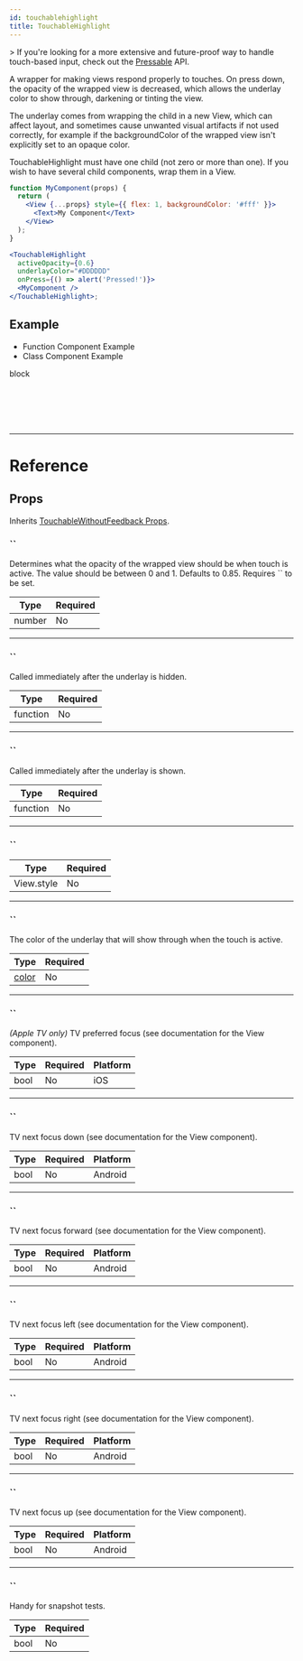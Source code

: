 ```yaml
---
id: touchablehighlight
title: TouchableHighlight
---
```


&gt; If you're looking for a more extensive and future-proof way to handle touch-based input, check out the [Pressable](pressable.md) API.

A wrapper for making views respond properly to touches. On press down, the opacity of the wrapped view is decreased, which allows the underlay color to show through, darkening or tinting the view.

The underlay comes from wrapping the child in a new View, which can affect layout, and sometimes cause unwanted visual artifacts if not used correctly, for example if the backgroundColor of the wrapped view isn't explicitly set to an opaque color.

TouchableHighlight must have one child (not zero or more than one). If you wish to have several child components, wrap them in a View.

```jsx
function MyComponent(props) {
  return (
    <View {...props} style={{ flex: 1, backgroundColor: '#fff' }}>
      <Text>My Component</Text>
    </View>
  );
}

<TouchableHighlight
  activeOpacity={0.6}
  underlayColor="#DDDDDD"
  onPress={() => alert('Pressed!')}>
  <MyComponent />
</TouchableHighlight>;
```

## Example

<div className="toggler">
  <ul role="tablist" className="toggle-syntax">
    <li id="functional" className="button-functional" aria-selected="false" role="tab" tabIndex={0} aria-controls="functionaltab" onClick="displayTabs('syntax', 'functional')">
      Function Component Example
    </li>
    <li id="classical" className="button-classical" aria-selected="false" role="tab" tabIndex={0} aria-controls="classicaltab" onClick="displayTabs('syntax', 'classical')">
      Class Component Example
    </li>
  </ul>
</div>

block

```SnackPlayer name=TouchableHighlight%20Function%20Component%20Example



```

```SnackPlayer name=TouchableHighlight%20Class%20Component%20Example



```

---

# Reference

## Props

Inherits [TouchableWithoutFeedback Props](touchablewithoutfeedback.md#props).

### ``

Determines what the opacity of the wrapped view should be when touch is active. The value should be between 0 and 1. Defaults to 0.85. Requires `` to be set.

| Type   | Required |
| ------ | -------- |
| number | No       |

---

### ``

Called immediately after the underlay is hidden.

| Type     | Required |
| -------- | -------- |
| function | No       |

---

### ``

Called immediately after the underlay is shown.

| Type     | Required |
| -------- | -------- |
| function | No       |

---

### ``

| Type       | Required |
| ---------- | -------- |
| View.style | No       |

---

### ``

The color of the underlay that will show through when the touch is active.

| Type               | Required |
| ------------------ | -------- |
| [color](colors.md) | No       |

---

### ``

_(Apple TV only)_ TV preferred focus (see documentation for the View component).

| Type | Required | Platform |
| ---- | -------- | -------- |
| bool | No       | iOS      |

---

### ``

TV next focus down (see documentation for the View component).

| Type | Required | Platform |
| ---- | -------- | -------- |
| bool | No       | Android  |

---

### ``

TV next focus forward (see documentation for the View component).

| Type | Required | Platform |
| ---- | -------- | -------- |
| bool | No       | Android  |

---

### ``

TV next focus left (see documentation for the View component).

| Type | Required | Platform |
| ---- | -------- | -------- |
| bool | No       | Android  |

---

### ``

TV next focus right (see documentation for the View component).

| Type | Required | Platform |
| ---- | -------- | -------- |
| bool | No       | Android  |

---

### ``

TV next focus up (see documentation for the View component).

| Type | Required | Platform |
| ---- | -------- | -------- |
| bool | No       | Android  |

---

### ``

Handy for snapshot tests.

| Type | Required |
| ---- | -------- |
| bool | No       |
